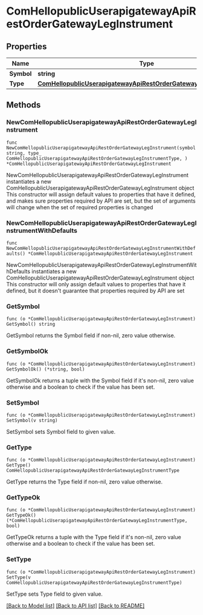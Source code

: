 # ComHellopublicUserapigatewayApiRestOrderGatewayLegInstrument

## Properties

Name | Type | Description | Notes
------------ | ------------- | ------------- | -------------
**Symbol** | **string** |  | 
**Type** | [**ComHellopublicUserapigatewayApiRestOrderGatewayLegInstrumentType**](ComHellopublicUserapigatewayApiRestOrderGatewayLegInstrumentType.md) |  | 

## Methods

### NewComHellopublicUserapigatewayApiRestOrderGatewayLegInstrument

`func NewComHellopublicUserapigatewayApiRestOrderGatewayLegInstrument(symbol string, type_ ComHellopublicUserapigatewayApiRestOrderGatewayLegInstrumentType, ) *ComHellopublicUserapigatewayApiRestOrderGatewayLegInstrument`

NewComHellopublicUserapigatewayApiRestOrderGatewayLegInstrument instantiates a new ComHellopublicUserapigatewayApiRestOrderGatewayLegInstrument object
This constructor will assign default values to properties that have it defined,
and makes sure properties required by API are set, but the set of arguments
will change when the set of required properties is changed

### NewComHellopublicUserapigatewayApiRestOrderGatewayLegInstrumentWithDefaults

`func NewComHellopublicUserapigatewayApiRestOrderGatewayLegInstrumentWithDefaults() *ComHellopublicUserapigatewayApiRestOrderGatewayLegInstrument`

NewComHellopublicUserapigatewayApiRestOrderGatewayLegInstrumentWithDefaults instantiates a new ComHellopublicUserapigatewayApiRestOrderGatewayLegInstrument object
This constructor will only assign default values to properties that have it defined,
but it doesn't guarantee that properties required by API are set

### GetSymbol

`func (o *ComHellopublicUserapigatewayApiRestOrderGatewayLegInstrument) GetSymbol() string`

GetSymbol returns the Symbol field if non-nil, zero value otherwise.

### GetSymbolOk

`func (o *ComHellopublicUserapigatewayApiRestOrderGatewayLegInstrument) GetSymbolOk() (*string, bool)`

GetSymbolOk returns a tuple with the Symbol field if it's non-nil, zero value otherwise
and a boolean to check if the value has been set.

### SetSymbol

`func (o *ComHellopublicUserapigatewayApiRestOrderGatewayLegInstrument) SetSymbol(v string)`

SetSymbol sets Symbol field to given value.


### GetType

`func (o *ComHellopublicUserapigatewayApiRestOrderGatewayLegInstrument) GetType() ComHellopublicUserapigatewayApiRestOrderGatewayLegInstrumentType`

GetType returns the Type field if non-nil, zero value otherwise.

### GetTypeOk

`func (o *ComHellopublicUserapigatewayApiRestOrderGatewayLegInstrument) GetTypeOk() (*ComHellopublicUserapigatewayApiRestOrderGatewayLegInstrumentType, bool)`

GetTypeOk returns a tuple with the Type field if it's non-nil, zero value otherwise
and a boolean to check if the value has been set.

### SetType

`func (o *ComHellopublicUserapigatewayApiRestOrderGatewayLegInstrument) SetType(v ComHellopublicUserapigatewayApiRestOrderGatewayLegInstrumentType)`

SetType sets Type field to given value.



[[Back to Model list]](../README.md#documentation-for-models) [[Back to API list]](../README.md#documentation-for-api-endpoints) [[Back to README]](../README.md)


